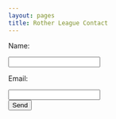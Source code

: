 ```yaml
---
layout: pages
title: Rother League Contact
---
```


<form id="formaction" method="POST">
    <p>Name: </p><input type="text" name="name" required><br />
    <p>Email: </p><input type="email" name="email" required><br />
    <input type="text" name="_gotcha" style="display:none" />
    <input type="submit" value="Send">
    <input type="hidden" name="_next" value="//path/thanks.html" />
</form>
<script>
    var contactform =  document.getElementById('formaction');
    contactform.setAttribute('action', '//formspree.io/' + 'rotherleague' + '@' + 'gmail' + '.' + 'com');
</script>
